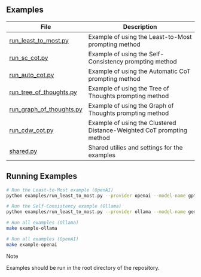 ## Examples

| File                                                 | Description                                                           |
|------------------------------------------------------|-----------------------------------------------------------------------|
| [run_least_to_most.py](run_least_to_most.py)         | Example of using the Least-to-Most prompting method                   |
| [run_sc_cot.py](run_sc_cot.py)                       | Example of using the Self-Consistency prompting method                |
| [run_auto_cot.py](run_auto_cot.py)                   | Example of using the Automatic CoT prompting method                   |
| [run_tree_of_thoughts.py](run_tree_of_thoughts.py)   | Example of using the Tree of Thoughts prompting method                |
| [run_graph_of_thoughts.py](run_graph_of_thoughts.py) | Example of using the Graph of Thoughts prompting method               |
| [run_cdw_cot.py](run_cdw_cot.py)                     | Example of using the Clustered Distance-Weighted CoT prompting method |
| [shared.py](shared.py)                               | Shared utilies and settings for the examples                          |

## Running Examples

```bash
# Run the Least-to-Most example (OpenAI)
python examples/run_least_to_most.py --provider openai --model-name gpt-4.1-nano
```

```bash
# Run the Self-Consistency example (Ollama)
python examples/run_least_to_most.py --provider ollama --model-name gemma3:4b
```

```bash
# Run all examples (Ollama)
make example-ollama
```

```bash
# Run all examples (OpenAI)
make example-openai
```

> [!NOTE]
> Examples should be run in the root directory of the repository.
